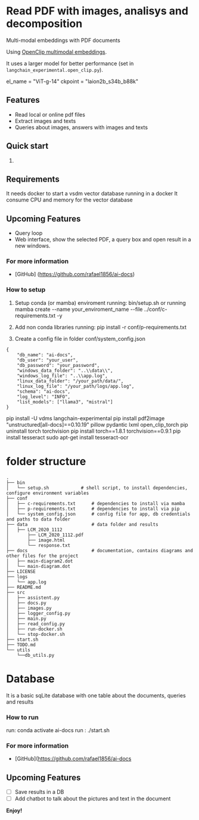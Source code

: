 # Read PDF with images, analisys and decomposition



Multi-modal embeddings with PDF documents

Using [OpenClip multimodal embeddings](https://python.langchain.com/docs/integrations/text_embedding/open_clip).

It uses a larger model for better performance (set in `langchain_experimental.open_clip.py`).

el_name = "ViT-g-14"
ckpoint = "laion2b_s34b_b88k"



## Features

* Read local or online pdf files
* Extract images and texts
* Queries about images, answers with images and texts


## Quick start

1. 

## Requirements

It needs docker to start a vsdm vector database running in a docker
It consume CPU and memory for the vector database

## Upcoming Features

* Query loop
* Web interface, show the selected PDF, a query box and open result in a new windows.


### For more information

* [GitHub] (https://github.com/rafael1856/ai-docs)

### How to setup

1. Setup conda (or mamba) enviroment running: bin/setup.sh 
        or running 
        mamba create --name your_enviroment_name --file ../conf/c-requirements.txt -y

2. Add non conda libraries running: 
        pip install -r conf/p-requirements.txt

3. Create a config file in folder conf/system_config.json
```
{
    "db_name": "ai-docs",
    "db_user": "your_user",
    "db_password": "your_password",
    "windows_data_folder": "..\\data\\",
    "windows_log_file": "..\\app.log",
    "linux_data_folder": "/your_path/data/",
    "linux_log_file": "/your_path/logs/app.log",
    "schema": "ai-docs",
    "log_level": "INFO",
    "list_models": ["llama3", "mistral"]
}
```
pip install -U vdms langchain-experimental
pip install pdf2image "unstructured[all-docs]==0.10.19" pillow pydantic lxml open_clip_torch
pip uninstall torch torchvision
pip install torch==1.8.1 torchvision==0.9.1
pip install tesseract
sudo apt-get install tesseract-ocr

# folder structure
```
.
├── bin
│   └── setup.sh            # shell script, to install dependencies, configure environment variables
├── conf
│   ├── c-requirements.txt      # dependencies to install via mamba  
│   ├── p-requirements.txt      # dependencies to install via pip
│   └── system_config.json      # config file for app, db credentials and paths to data folder
├── data                        # data folder and results
│   ├── LCM_2020_1112
│       ├── LCM_2020_1112.pdf
│       ├── image.html
│       └── response.txt
├── docs                        # documentation, contains diagrams and other files for the project
│   ├── main-diagram2.dot
│   └── main-diagram.dot
├── LICENSE
├── logs
│   └── app.log
├── README.md
├── src
│   ├── assistent.py
│   ├── docs.py
│   ├── images.py
│   ├── logger_config.py
│   ├── main.py
│   ├── read_config.py
│   ├── run-docker.sh
│   └── stop-docker.sh
├── start.sh
├── TODO.md
└── utils
    └──db_utils.py
```


# Database
It is a basic sqLite database with one table about the documents, queries and results

### How to run

run: conda activate ai-docs
run : ./start.sh 


### For more information

* [GitHub](https://github.com/rafael1856/ai-docs

## Upcoming Features

- [ ] Save results in a DB   
- [ ] Add chatbot to talk about the pictures and text in the document

**Enjoy!**